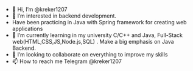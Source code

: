 - 👋 Hi, I’m @kreker1207
- 👀 I’m interested in backend development.
- Have been practicing in Java with Spring framework for creating web applications 
- 🌱 I’m currently learning in my university C/C++ and Java, Full-Stack web(HTML,CSS,JS,Node.js,SQL) . Make a big emphasis on Java Backend.
- 💞️ I’m looking to collaborate on everything  to improve  my skills 
- 📫 How to reach me Telegram @kreker1207

<!---
kreker1207/kreker1207 is a ✨ special ✨ repository because its `README.md` (this file) appears on your GitHub profile.
You can click the Preview link to take a look at your changes.
--->
